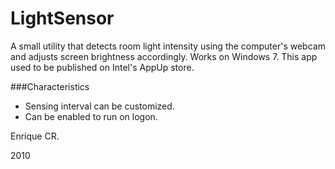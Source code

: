 LightSensor
===========

A small utility that detects room light intensity using the computer's webcam and adjusts screen brightness accordingly. Works on Windows 7. This app used to be published on Intel's AppUp store.

###Characteristics
* Sensing interval can be customized.
* Can be enabled to run on logon.




Enrique CR.

2010
